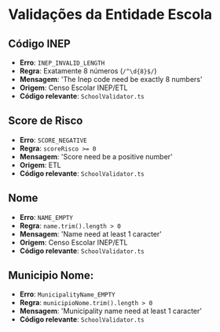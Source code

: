 
# Validações da Entidade Escola

## Código INEP
- **Erro**: `INEP_INVALID_LENGTH`
- **Regra**: Exatamente 8 números (`/^\d{8}$/`)
- **Mensagem**: 'The Inep code need be exactly 8 numbers'
- **Origem**: Censo Escolar INEP/ETL
- **Código relevante**: `SchoolValidator.ts`

## Score de Risco
- **Erro**: `SCORE_NEGATIVE`
- **Regra**: `scoreRisco >= 0`
- **Mensagem**: 'Score need be a positive number'
- **Origem**: ETL
- **Código relevante**: `SchoolValidator.ts` 

## Nome
- **Erro**: `NAME_EMPTY`
- **Regra**: `name.trim().length > 0`
- **Mensagem**: 'Name need at least 1 caracter'
- **Origem**: Censo Escolar INEP/ETL
- **Código relevante**: `SchoolValidator.ts`

## Municipio Nome:
- **Erro**: `MunicipalityName_EMPTY`
- **Regra**: `municipioNome.trim().length > 0`
- **Mensagem**: 'Municipality name need at least 1 caracter' 
- **Código relevante**: `SchoolValidator.ts`